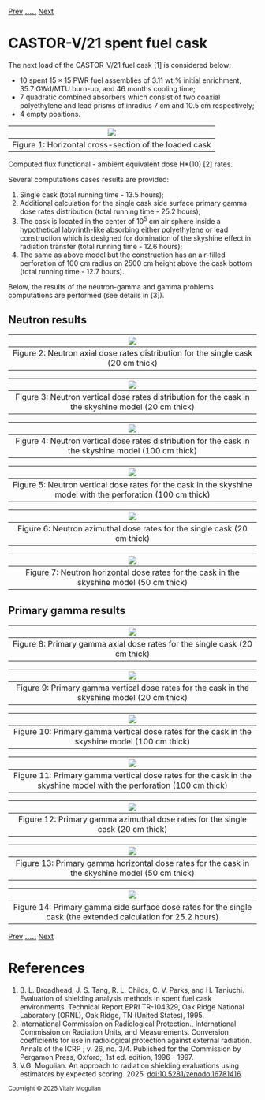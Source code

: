 
[Prev](protvino-labyrinth.md) [**.....**](shielding-evaluations.md#computations-results) [Next](castor-v21-mult-case.md)

# CASTOR-V/21 spent fuel cask

The next load of the CASTOR-V/21 fuel cask [1] is considered below:
 * 10 spent $15 \times 15$ PWR fuel assemblies of 3.11 wt.% initial enrichment, 35.7 GWd/MTU burn-up, and 46 months cooling time;
 * 7 quadratic combined absorbers which consist of two coaxial polyethylene and lead prisms of inradius 7 cm and 10.5 cm respectively;
 * 4 empty positions.

|![](plots/castor-v21/single/xy.png)|
|:--:|
| Figure 1: Horizontal cross-section of the loaded cask |

Computed flux functional - ambient equivalent dose H*(10) [2] rates.

Several computations cases results are provided:
 1. Single cask (total running time - 13.5 hours);
 2. Additional calculation for the single cask side surface primary gamma dose rates distribution (total running time - 25.2 hours);
 3. The cask is located in the center of $10^5$ cm air sphere inside a hypothetical labyrinth-like absorbing either polyethylene or lead construction which is designed for domination of the skyshine effect in radiation transfer (total running time - 12.6 hours);
 4. The same as above model but the construction has an air-filled perforation of 100 cm radius on 2500 cm height above the cask bottom (total running time - 12.7 hours).

Below, the results of the neutron-gamma and gamma problems computations are performed (see details in [3]).

## Neutron results

|![](plots/castor-v21/single/n_1.png)|
|:--:|
| Figure 2: Neutron axial dose rates distribution for the single cask (20 cm thick) |

|![](plots/castor-v21/single-wall/n_1.png)|
|:--:|
| Figure 3: Neutron vertical dose rates distribution for the cask in the skyshine model (20 cm thick) |

|![](plots/castor-v21/single-wall/n_2.png)|
|:--:|
| Figure 4: Neutron vertical dose rates distribution for the cask in the skyshine model (100 cm thick) |

|![](plots/castor-v21/single-perf-wall/n_2.png)|
|:--:|
| Figure 5: Neutron vertical dose rates for the cask in the skyshine model with the perforation (100 cm thick) |


|![](plots/castor-v21/single/n_3.png)|
|:--:|
| Figure 6: Neutron azimuthal dose rates for the single cask (20 cm thick) |

|![](plots/castor-v21/single-wall/n_3.png)|
|:--:|
| Figure 7: Neutron horizontal dose rates for the cask in the skyshine model (50 cm thick) |

## Primary gamma results

|![](plots/castor-v21/single/g_1.png)|
|:--:|
| Figure 8: Primary gamma axial dose rates for the single cask (20 cm thick) |

|![](plots/castor-v21/single-wall/g_1.png)|
|:--:|
| Figure 9: Primary gamma vertical dose rates for the cask in the skyshine model (20 cm thick) |

|![](plots/castor-v21/single-wall/g_2.png)|
|:--:|
| Figure 10: Primary gamma vertical dose rates for the cask in the skyshine model (100 cm thick) |

|![](plots/castor-v21/single-perf-wall/g_2.png)|
|:--:|
| Figure 11: Primary gamma vertical dose rates for the cask in the skyshine model with the perforation (100 cm thick) |


|![](plots/castor-v21/single/g_3.png)|
|:--:|
| Figure 12: Primary gamma azimuthal dose rates for the single cask (20 cm thick) |

|![](plots/castor-v21/single-wall/g_3.png)|
|:--:|
| Figure 13: Primary gamma horizontal dose rates for the cask in the skyshine model (50 cm thick) |

|![](plots/castor-v21/single/g_4_spec.png)|
|:--:|
| Figure 14: Primary gamma side surface dose rates for the single cask (the extended calculation for 25.2 hours) |


[Prev](protvino-labyrinth.md) [**.....**](shielding-evaluations.md#computations-results) [Next](castor-v21-mult-case.md)


# References
1. B. L. Broadhead, J. S. Tang, R. L. Childs, C. V. Parks, and H. Taniuchi. Evaluation of shielding
analysis methods in spent fuel cask environments. Technical Report EPRI TR-104329, Oak Ridge
National Laboratory (ORNL), Oak Ridge, TN (United States), 1995.
2. International Commission on Radiological Protection., International Commission on Radiation Units,
and Measurements. Conversion coefficients for use in radiological protection against external radiation.
Annals of the ICRP ; v. 26, no. 3/4. Published for the Commission by Pergamon Press, Oxford;, 1st
ed. edition, 1996 - 1997.
3. V.G. Mogulian. An approach to radiation shielding evaluations using estimators by expected scoring. 2025. [doi:10.5281/zenodo.16781416](https://doi.org/10.5281/zenodo.16781416).


<sub>Copyright &copy; 2025 Vitaly Mogulian</sub>
